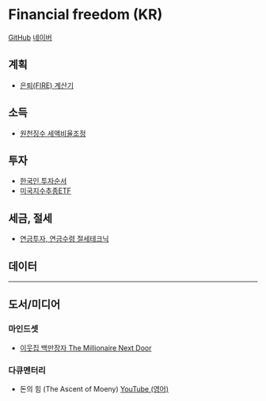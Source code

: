 
# Financial freedom (KR)

[GitHub](https://github.com/somidad/financial-freedom-kr) [네이버](https://blog.naver.com/zirimo)

## 계획

- [은퇴(FIRE) 계산기](./%EC%9D%80%ED%87%B4(FIRE)%20%EA%B3%84%EC%82%B0%EA%B8%B0.md)

## 소득

- [원천징수 세액비율조정](./%EC%9B%90%EC%B2%9C%EC%A7%95%EC%88%98%20%EC%84%B8%EC%95%A1%EB%B9%84%EC%9C%A8%EC%A1%B0%EC%A0%95.md)

## 투자

- [한국인 투자순서](./%ED%95%9C%EA%B5%AD%EC%9D%B8%20%ED%88%AC%EC%9E%90%EC%88%9C%EC%84%9C.md)
- [미국지수추종ETF](./%EB%AF%B8%EA%B5%AD%EC%A7%80%EC%88%98%EC%B6%94%EC%A2%85ETF.md)

## 세금, 절세

- [연금투자, 연금수령 절세테크닉](./%EC%97%B0%EA%B8%88%ED%88%AC%EC%9E%90,%20%EC%97%B0%EA%B8%88%EC%88%98%EB%A0%B9%20%EC%A0%88%EC%84%B8%ED%85%8C%ED%81%AC%EB%8B%89.md)

## 데이터

---

## 도서/미디어

### 마인드셋

- [이웃집 백만장자 The Millionaire Next Door](./%EC%9D%B4%EC%9B%83%EC%A7%91%20%EB%B0%B1%EB%A7%8C%EC%9E%A5%EC%9E%90%20The%20Millionaire%20Next%20Door.md)

### 다큐멘터리

- 돈의 힘 (The Ascent of Moeny) [YouTube (영어)](https://youtube.com/playlist?list=PLSP9UbXmBuqq2VIdj2JhYgjlYVWrWC2or&si=GFw7ld5-WKSPaIO4)
